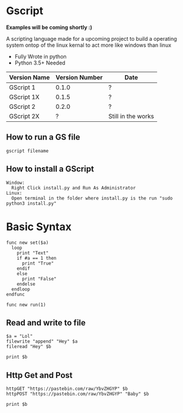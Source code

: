 # Gscript

**Examples will be coming shortly :)**

A scripting language made for a upcoming project to build a operating system ontop of the linux kernal to act more like windows than linux

* Fully Wrote in python
* Python 3.5+ Needed

| Version Name | Version Number | Date |
|----|-----|-------| 
| GScript 1 | 0.1.0 | ? |
| GScript 1X | 0.1.5 | ? |
| GScript 2 | 0.2.0 | ? |
| GScript 2X | ? | Still in the works |

## How to run a GS file
```
gscript filename
```

## How to install a GScript
```
Window:
  Right Click install.py and Run As Administrator
Linux:
  Open terminal in the folder where install.py is the run "sudo python3 install.py"
```

# Basic Syntax

```
func new set($a)
  loop
    print "Text"
    if #a == 1 then
      print "True"
    endif
    else
      print "False"
    endelse
  endloop
endfunc

func new run(1)
```

## Read and write to file

```
$a = "Lol"
filewrite "append" "Hey" $a
fileread "Hey" $b

print $b
```

## Http Get and Post

```
httpGET "https://pastebin.com/raw/YbvZHGYP" $b
httpPOST "https://pastebin.com/raw/YbvZHGYP" "Baby" $b

print $b
```
